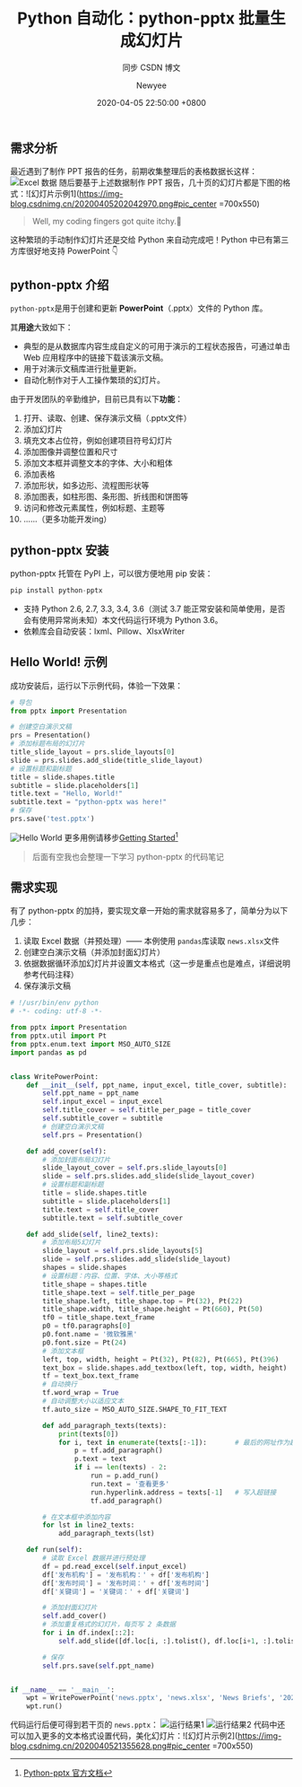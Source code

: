 ﻿---
layout:       post
title:        "Python 自动化：python-pptx 批量生成幻灯片"
subtitle:     "同步 CSDN 博文"
date:         2020-04-05 22:50:00 +0800
header-img:   "img/for-post/20200405-bg.jpg"
header-mask:  0.5
author:       "Newyee"
catalog:      true
tags:
    - Python
    - 办公自动化
    - 博文
---

## 需求分析
最近遇到了制作 PPT 报告的任务，前期收集整理后的表格数据长这样：
![Excel 数据](https://img-blog.csdnimg.cn/20200405200937688.png#pic_center)
随后要基于上述数据制作 PPT 报告，几十页的幻灯片都是下图的格式：![幻灯片示例1](https://img-blog.csdnimg.cn/20200405202042970.png#pic_center =700x550)
> Well, my coding fingers got quite itchy.:wave:

这种繁琐的手动制作幻灯片还是交给 Python 来自动完成吧！Python 中已有第三方库很好地支持 PowerPoint :point_down:

## python-pptx 介绍
```python-pptx```是用于创建和更新 **PowerPoint**（.pptx）文件的 Python 库。

其**用途**大致如下：
 - 典型的是从数据库内容生成自定义的可用于演示的工程状态报告，可通过单击 Web 应用程序中的链接下载该演示文稿。
 - 用于对演示文稿库进行批量更新。
 - 自动化制作对于人工操作繁琐的幻灯片。

由于开发团队的辛勤维护，目前已具有以下**功能**：
1. 打开、读取、创建、保存演示文稿（.pptx文件）
2. 添加幻灯片
3. 填充文本占位符，例如创建项目符号幻灯片
4. 添加图像并调整位置和尺寸
5. 添加文本框并调整文本的字体、大小和粗体
6. 添加表格
7. 添加形状，如多边形、流程图形状等
8. 添加图表，如柱形图、条形图、折线图和饼图等
9. 访问和修改元素属性，例如标题、主题等
10. ……（更多功能开发ing）


## python-pptx 安装
python-pptx 托管在 PyPI 上，可以很方便地用 pip 安装：
```python
pip install python-pptx
```
- 支持 Python 2.6, 2.7, 3.3, 3.4, 3.6（测试 3.7 能正常安装和简单使用，是否会有使用异常尚未知）本文代码运行环境为 Python 3.6。
- 依赖库会自动安装：lxml、Pillow、XlsxWriter

## Hello World! 示例
成功安装后，运行以下示例代码，体验一下效果：
```python
# 导包
from pptx import Presentation

# 创建空白演示文稿
prs = Presentation()
# 添加标题布局的幻灯片
title_slide_layout = prs.slide_layouts[0]
slide = prs.slides.add_slide(title_slide_layout)
# 设置标题和副标题
title = slide.shapes.title
subtitle = slide.placeholders[1]
title.text = "Hello, World!"
subtitle.text = "python-pptx was here!"
# 保存
prs.save('test.pptx')
```
![Hello World](https://img-blog.csdnimg.cn/20200405215019645.png#pic_center)
更多用例请移步[Getting Started](https://python-pptx.readthedocs.io/en/latest/user/quickstart.html)[^1]
>后面有空我也会整理一下学习 python-pptx 的代码笔记

[^1]: [Python-pptx 官方文档](https://python-pptx.readthedocs.io/en/latest/user/quickstart.html)

## 需求实现
有了 python-pptx 的加持，要实现文章一开始的需求就容易多了，简单分为以下几步：
1. 读取 Excel 数据（并预处理）—— 本例使用 ```pandas```库读取 ```news.xlsx```文件
2. 创建空白演示文稿（并添加封面幻灯片）
3. 依据数据循环添加幻灯片并设置文本格式（这一步是重点也是难点，详细说明参考代码注释）
4. 保存演示文稿

```python
# !/usr/bin/env python
# -*- coding: utf-8 -*-

from pptx import Presentation
from pptx.util import Pt
from pptx.enum.text import MSO_AUTO_SIZE
import pandas as pd


class WritePowerPoint:
    def __init__(self, ppt_name, input_excel, title_cover, subtitle):
        self.ppt_name = ppt_name
        self.input_excel = input_excel
        self.title_cover = self.title_per_page = title_cover
        self.subtitle_cover = subtitle
        # 创建空白演示文稿
        self.prs = Presentation()

    def add_cover(self):
        # 添加封面布局幻灯片
        slide_layout_cover = self.prs.slide_layouts[0]
        slide = self.prs.slides.add_slide(slide_layout_cover)
        # 设置标题和副标题
        title = slide.shapes.title
        subtitle = slide.placeholders[1]
        title.text = self.title_cover
        subtitle.text = self.subtitle_cover

    def add_slide(self, line2_texts):
        # 添加布局5幻灯片
        slide_layout = self.prs.slide_layouts[5]
        slide = self.prs.slides.add_slide(slide_layout)
        shapes = slide.shapes
        # 设置标题：内容、位置、字体、大小等格式
        title_shape = shapes.title
        title_shape.text = self.title_per_page
        title_shape.left, title_shape.top = Pt(32), Pt(22)
        title_shape.width, title_shape.height = Pt(660), Pt(50)
        tf0 = title_shape.text_frame
        p0 = tf0.paragraphs[0]
        p0.font.name = '微软雅黑'
        p0.font.size = Pt(24)
        # 添加文本框
        left, top, width, height = Pt(32), Pt(82), Pt(665), Pt(396)
        text_box = slide.shapes.add_textbox(left, top, width, height)
        tf = text_box.text_frame
        # 自动换行
        tf.word_wrap = True
        # 自动调整大小以适应文本
        tf.auto_size = MSO_AUTO_SIZE.SHAPE_TO_FIT_TEXT

        def add_paragraph_texts(texts):
            print(texts[0])
            for i, text in enumerate(texts[:-1]):       # 最后的网址作为超链接
                p = tf.add_paragraph()
                p.text = text
                if i == len(texts) - 2:
                    run = p.add_run()
                    run.text = '查看更多'
                    run.hyperlink.address = texts[-1]   # 写入超链接
                    tf.add_paragraph()

        # 在文本框中添加内容
        for lst in line2_texts:
            add_paragraph_texts(lst)

    def run(self):
        # 读取 Excel 数据并进行预处理
        df = pd.read_excel(self.input_excel)
        df['发布机构'] = '发布机构：' + df['发布机构']
        df['发布时间'] = '发布时间：' + df['发布时间']
        df['关键词'] = '关键词：' + df['关键词']

        # 添加封面幻灯片
        self.add_cover()
        # 添加重复格式的幻灯片，每页写 2 条数据
        for i in df.index[::2]:
            self.add_slide([df.loc[i, :].tolist(), df.loc[i+1, :].tolist()])

        # 保存
        self.prs.save(self.ppt_name)


if __name__ == '__main__':
    wpt = WritePowerPoint('news.pptx', 'news.xlsx', 'News Briefs', '2020/4/5')
    wpt.run()
```
代码运行后便可得到若干页的 ```news.pptx```：
![运行结果1](https://img-blog.csdnimg.cn/20200405215321432.png#pic_center)
![运行结果2](https://img-blog.csdnimg.cn/20200405214749346.png#pic_center)
代码中还可以加入更多的文本格式设置代码，美化幻灯片：![幻灯片示例2](https://img-blog.csdnimg.cn/2020040521355628.png#pic_center =700x550)
